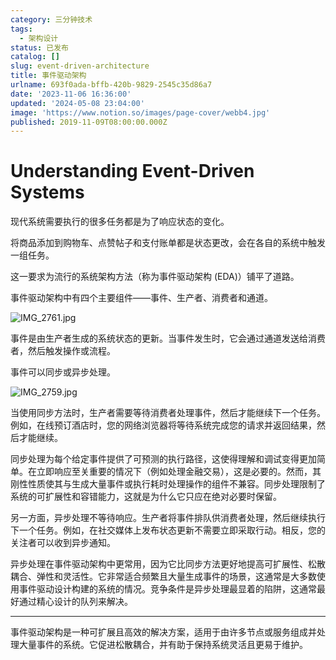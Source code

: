 ```yaml
---
category: 三分钟技术
tags:
  - 架构设计
status: 已发布
catalog: []
slug: event-driven-architecture
title: 事件驱动架构
urlname: 693f0ada-bffb-420b-9829-2545c35d86a7
date: '2023-11-06 16:36:00'
updated: '2024-05-08 23:04:00'
image: 'https://www.notion.so/images/page-cover/webb4.jpg'
published: 2019-11-09T08:00:00.000Z
---
```


# **Understanding Event-Driven Systems**


现代系统需要执行的很多任务都是为了响应状态的变化。


将商品添加到购物车、点赞帖子和支付账单都是状态更改，会在各自的系统中触发一组任务。


这一要求为流行的系统架构方法（称为事件驱动架构 (EDA)）铺平了道路。


事件驱动架构中有四个主要组件——事件、生产者、消费者和通道。


![IMG_2761.jpg](https://r2.ithuo.net/elog-image/4ff7c14554cce371133fb3be6b5c3ef0.jpg)


事件是由生产者生成的系统状态的更新。当事件发生时，它会通过通道发送给消费者，然后触发操作或流程。


事件可以同步或异步处理。


![IMG_2759.jpg](https://r2.ithuo.net/elog-image/29f6a5207a6158e9d5e0390488b4932d.jpg)


当使用同步方法时，生产者需要等待消费者处理事件，然后才能继续下一个任务。例如，在线预订酒店时，您的网络浏览器将等待系统完成您的请求并返回结果，然后才能继续。


同步处理为每个给定事件提供了可预测的执行路径，这使得理解和调试变得更加简单。在立即响应至关重要的情况下（例如处理金融交易），这是必要的。然而，其刚性性质使其与生成大量事件或执行耗时处理操作的组件不兼容。同步处理限制了系统的可扩展性和容错能力，这就是为什么它只应在绝对必要时保留。


另一方面，异步处理不等待响应。生产者将事件排队供消费者处理，然后继续执行下一个任务。例如，在社交媒体上发布状态更新不需要立即采取行动。相反，您的关注者可以收到异步通知。


异步处理在事件驱动架构中更常用，因为它比同步方法更好地提高可扩展性、松散耦合、弹性和灵活性。它非常适合频繁且大量生成事件的场景，这通常是大多数使用事件驱动设计构建的系统的情况。竞争条件是异步处理最显着的陷阱，这通常最好通过精心设计的队列来解决。


---


事件驱动架构是一种可扩展且高效的解决方案，适用于由许多节点或服务组成并处理大量事件的系统。它促进松散耦合，并有助于保持系统灵活且更易于维护。

